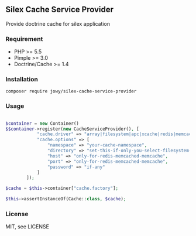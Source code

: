 ## Silex Cache Service Provider

Provide doctrine cache for silex application

### Requirement

* PHP >= 5.5
* Pimple >= 3.0
* Doctrine/Cache >= 1.4

### Installation

`composer require jowy/silex-cache-service-provider`

### Usage

~~~php

$container = new Container()
$$container->register(new CacheServiceProvider(), [
            "cache.driver" => "array|filesystem|apc|xcache|redis|memcache|memcached",
            "cache.options" => [
                "namespace" => "your-cache-namespace",
                "directory" => "set-this-if-only-you-select-filesystem-driver",
                "host" => "only-for-redis-memcached-memcache",
                "port" => "only-for-redis-memcached-memcache",
                "password" => "if-any"
            ]
        ]);

$cache = $this->container["cache.factory"];

$this->assertInstanceOf(Cache::class, $cache);

~~~

### License

MIT, see LICENSE